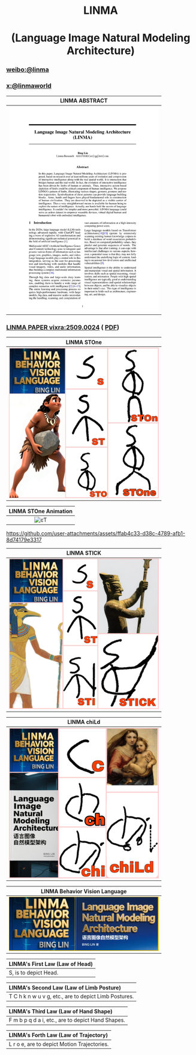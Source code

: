 <div align="center">

# LINMA

# (Language Image Natural Modeling Architecture)
</div>

### [weibo:@linma](https://m.weibo.cn/u/7901318704)

###   [x:@linmaworld](https://x.com/linmaworld)

| LINMA ABSTRACT |
|:---:|
| <img src="images/linma_abstract.jpg" width="400" alt="ͼƬ"> | 

###  [LINMA PAPER vixra:2509.0024](https://vixra.org/abs/2509.0024) (  [PDF](https://vixra.org/pdf/2509.0024v1.pdf))

| LINMA STOne |
|:---:|
| <img src="images/linma_STOne.jpg" width="400" alt="ͼƬ"> | 

| LINMA STOne Animation|
|:---:|
| <img src="images/linma_STOne1.gif" width="400" alt="ͼƬ"> | 

https://github.com/user-attachments/assets/ffab4c33-d38c-4789-afb1-8d74179e3317

| LINMA STICK |
|:---:|
| <img src="images/linma_STICK.jpg" width="400" alt="ͼƬ"> | 

| LINMA chiLd |
|:---:|
| <img src="images/linma_chiLd.jpg" width="400" alt="ͼƬ"> | 


| LINMA Behavior Vision Language |
|:---:|
| <img src="images/linma_cover.jpg" width="400" alt="ͼƬ"> | 

| **LINMA's First Law (Law of Head)** |
|:---|
| S, is to depict Head. |

| LINMA's Second Law (Law of Limb Posture) |
|:---|
| T C h k n w u v g, etc., are to depict Limb Postures. |

| LINMA's Third Law (Law of Hand Shape) |
|:---|
| F m b p q d a i, etc., are to depict Hand Shapes. |

| LINMA's Forth Law (Law of Trajectory) |
|:---|
| L r o e, are to depict Motion Trajectories. |





